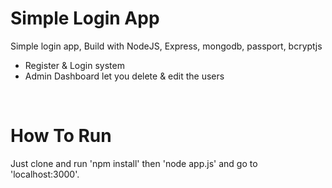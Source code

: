 # Simple Login App

Simple login app, Build with NodeJS, Express, mongodb, passport, bcryptjs
<br>
- Register & Login system
- Admin Dashboard let you delete & edit the users
<br>

# How To Run
Just clone and run 'npm install' then 'node app.js' and go to 'localhost:3000'.
